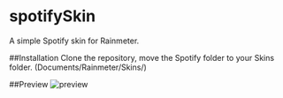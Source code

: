 # spotifySkin
A simple Spotify skin for Rainmeter.

##Installation
Clone the repository, move the Spotify folder to your Skins folder.
(Documents/Rainmeter/Skins/)

##Preview
![preview](spotifyPluging.jpg)
